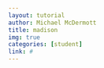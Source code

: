 ```yaml
---
layout: tutorial
author: Michael McDermott
title: madison
img: true
categories: [student]
link: #
---
```

